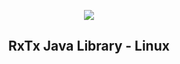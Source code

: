 <p align="center">
  <img src="http://rxtx.qbang.org/wiki/skins/common/images/wikii.png">
  <h2 align="center">RxTx Java Library - Linux</h2>
</p>
